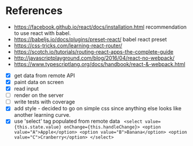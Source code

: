 # References

 - https://facebook.github.io/react/docs/installation.html
   recommendation to use react with babel. 
 - https://babeljs.io/docs/plugins/preset-react/
   babel react preset
 - https://css-tricks.com/learning-react-router/
 - https://scotch.io/tutorials/routing-react-apps-the-complete-guide
 - http://javascriptplayground.com/blog/2016/04/react-no-webpack/
 - https://www.typescriptlang.org/docs/handbook/react-&-webpack.html



 - [X] get data from remote API 
 - [X] paint data on screen
 - [X] read input
 - [ ] render on the server
 - [ ] write tests with coverage
 - [X] add style - decided to go on simple css since anything else looks like another learning curve. 
 - [X] use 'select' tag populated from remote data
       ``` 
         <select value={this.state.value} onChange={this.handleChange}>
                 <option value="A">Apple</option>
                 <option value="B">Banana</option>
                 <option value="C">Cranberry</option>
               </select>
       ```